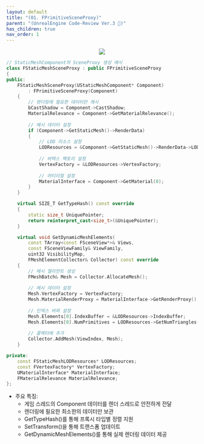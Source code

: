 ```yaml
---
layout: default
title: "(01. FPrimitiveSceneProxy)"
parent: "(UnrealEngine Code-Review Ver.3 🐳)"
has_children: true
nav_order: 1
---
```


<p align="center">
  <img src="https://taehyungs-programming-blog.github.io/blog/assets/images/unreal_review_ver3/basic/1_1.png"/>
</p>

```cpp
// StaticMeshComponent의 SceneProxy 생성 예시
class FStaticMeshSceneProxy : public FPrimitiveSceneProxy 
{
public:
    FStaticMeshSceneProxy(UStaticMeshComponent* Component)
        : FPrimitiveSceneProxy(Component)
    {
        // 렌더링에 필요한 데이터만 캐시
        bCastShadow = Component->CastShadow;
        MaterialRelevance = Component->GetMaterialRelevance();
        
        // 메시 데이터 설정
        if (Component->GetStaticMesh()->RenderData)
        {
            // LOD 리소스 설정
            LODResources = &Component->GetStaticMesh()->RenderData->LODResources[0];
            
            // 버텍스 팩토리 설정 
            VertexFactory = &LODResources->VertexFactory;
            
            // 머티리얼 설정
            MaterialInterface = Component->GetMaterial(0);
        }
    }

    virtual SIZE_T GetTypeHash() const override
    {
        static size_t UniquePointer;
        return reinterpret_cast<size_t>(&UniquePointer);
    }

    virtual void GetDynamicMeshElements(
        const TArray<const FSceneView*>& Views,
        const FSceneViewFamily& ViewFamily,
        uint32 VisibilityMap,
        FMeshElementCollector& Collector) const override
    {
        // 메시 엘리먼트 생성
        FMeshBatch& Mesh = Collector.AllocateMesh();
        
        // 메시 데이터 설정
        Mesh.VertexFactory = VertexFactory;
        Mesh.MaterialRenderProxy = MaterialInterface->GetRenderProxy();
        
        // 인덱스 버퍼 설정
        Mesh.Elements[0].IndexBuffer = &LODResources->IndexBuffer;
        Mesh.Elements[0].NumPrimitives = LODResources->GetNumTriangles();
        
        // 콜렉터에 추가
        Collector.AddMesh(ViewIndex, Mesh);
    }

private:
    const FStaticMeshLODResources* LODResources;
    const FVertexFactory* VertexFactory;
    UMaterialInterface* MaterialInterface;
    FMaterialRelevance MaterialRelevance;
};
```

* 주요 특징:
    * 게임 스레드의 Component 데이터를 렌더 스레드로 안전하게 전달
    * 렌더링에 필요한 최소한의 데이터만 보관
    * GetTypeHash()를 통해 프록시 타입별 정렬 지원
    * SetTransform()을 통해 트랜스폼 업데이트
    * GetDynamicMeshElements()를 통해 실제 렌더링 데이터 제공




